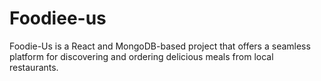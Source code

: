 # Foodiee-us
Foodie-Us is a React and MongoDB-based project that offers a seamless platform for discovering and ordering delicious meals from local restaurants. 
